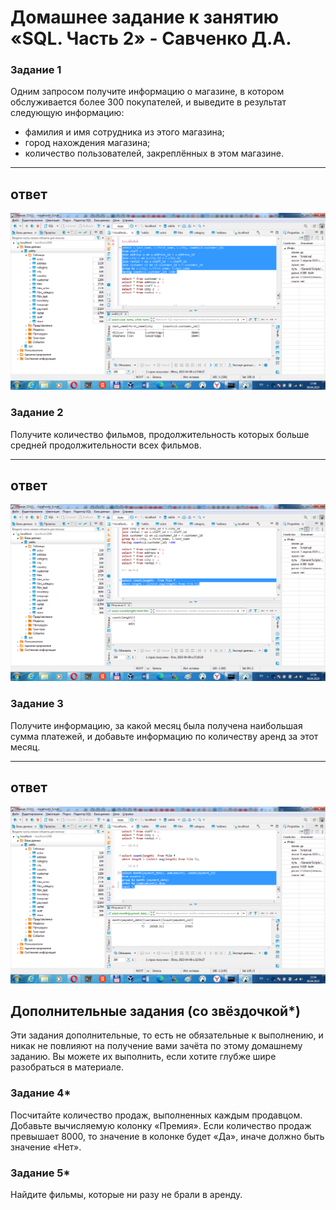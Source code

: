 # Домашнее задание к занятию «SQL. Часть 2» - Савченко Д.А.

### Задание 1

Одним запросом получите информацию о магазине, в котором обслуживается более 300 покупателей, и выведите в результат следующую информацию: 
- фамилия и имя сотрудника из этого магазина;
- город нахождения магазина;
- количество пользователей, закреплённых в этом магазине.

---
## ответ
![](https://github.com/teplodizain/gitlab-hw/blob/main/JPG/ELK/12.4.1.png)


### Задание 2

Получите количество фильмов, продолжительность которых больше средней продолжительности всех фильмов.

---
## ответ
![](https://github.com/teplodizain/gitlab-hw/blob/main/JPG/ELK/12.4.2.png)


### Задание 3

Получите информацию, за какой месяц была получена наибольшая сумма платежей, и добавьте информацию по количеству аренд за этот месяц.

---
## ответ

![](https://github.com/teplodizain/gitlab-hw/blob/main/JPG/ELK/12.4.3(1).png)

## Дополнительные задания (со звёздочкой*)
Эти задания дополнительные, то есть не обязательные к выполнению, и никак не повлияют на получение вами зачёта по этому домашнему заданию. Вы можете их выполнить, если хотите глубже шире разобраться в материале.

### Задание 4*

Посчитайте количество продаж, выполненных каждым продавцом. Добавьте вычисляемую колонку «Премия». Если количество продаж превышает 8000, то значение в колонке будет «Да», иначе должно быть значение «Нет».

### Задание 5*

Найдите фильмы, которые ни разу не брали в аренду.
